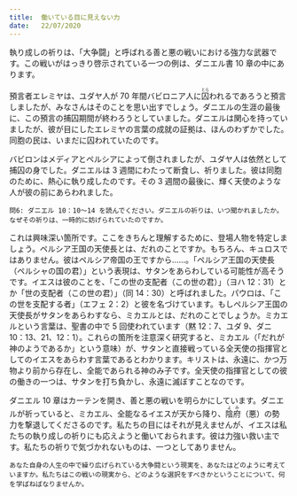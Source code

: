 ```yaml
---
title:  働いている目に見えない力
date:   22/07/2020
---
```


執り成しの祈りは、「大争闘」と呼ばれる善と悪の戦いにおける強力な武器です。この戦いがはっきり啓示されている一つの例は、ダニエル書 10 章の中にあります。

預言者エレミヤは、ユダヤ人が 70 年間バビロニア人に<ruby>囚<rt>とら</rt></ruby>われるであろうと預言しましたが、みなさんはそのことを思い出すでしょう。ダニエルの生涯の最後に、この預言の捕囚期間が終わろうとしていました。ダニエルは関心を持っていましたが、彼が目にしたエレミヤの言葉の成就の証拠は、ほんのわずかでした。同胞の民は、いまだに囚われていたのです。

バビロンはメディアとペルシアによって倒されましたが、ユダヤ人は依然として捕囚の身でした。ダニエルは 3 週間にわたって断食し、祈りました。彼は同胞のために、熱心に執り成したのです。その 3 週間の最後に、輝く天使のような人が彼の前にあらわれました。

`問6: ダニエル 10：10～14 を読んでください。ダニエルの祈りは、いつ聞かれましたか。なぜその祈りは、一時的に妨げられていたのですか。`

これは興味深い箇所です。ここをきちんと理解するために、登場人物を特定しましょう。ペルシア王国の天使長とは、だれのことですか。もちろん、キュロスではありません。彼はペルシア帝国の王ですから……。「ペルシア王国の天使長（ペルシャの国の君）」という表現は、サタンをあらわしている可能性が高そうです。イエスは彼のことを、「この世の支配者（この世の君）」（ヨハ 12：31）とか「世の支配者（この世の君）」（同 14：30）と呼ばれました。パウロは、「この世を支配する者」（エフェ 2：2）と彼を名づけています。もしペルシア王国の天使長がサタンをあらわすなら、ミカエルとは、だれのことでしょうか。ミカエルという言葉は、聖書の中で 5 回使われています（黙 12：7、ユダ 9、ダニ 10：13、21、12：1）。これらの箇所を注意深く研究すると、ミカエル（「だれが神のようであるか」という意味）が、サタンと直接戦っている全天使の指揮官としてのイエスをあらわす言葉であるとわかります。キリストは、永遠に、かつ万物より前から存在し、全能であられる神のみ子です。全天使の指揮官としての彼の働きの一つは、サタンを打ち負かし、永遠に滅ぼすことなのです。

ダニエル 10 章はカーテンを開き、善と悪の戦いを明らかにしています。ダニエルが祈っていると、ミカエル、全能なるイエスが天から降り、<ruby>陰<rt>よ</rt>府<rt>み</rt></ruby>（悪）の勢
力を撃退してくださるのです。私たちの目にはそれが見えませんが、イエスは私たちの執り成しの祈りにも応えようと働いておられます。彼は力強い救い主です。私たちの祈りで気づかれないものは、一つとしてありません。

`あなた自身の人生の中で繰り広げられている大争闘という現実を、あなたはどのように考えていますか。私たちはこの戦いの現実から、どのような選択をすべきかということについて、何を学ばねばなりませんか。`
